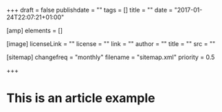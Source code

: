 +++
draft = false
publishdate = ""
tags = []
title = ""
date = "2017-01-24T22:07:21+01:00"

[amp]
  elements = []

[image]
  licenseLink = ""
  license = ""
  link = ""
  author = ""
  title = ""
  src = ""

[sitemap]
  changefreq = "monthly"
  filename = "sitemap.xml"
  priority = 0.5

+++

 # This is an article example